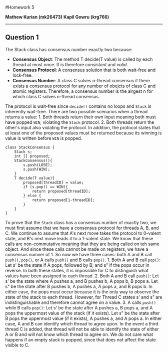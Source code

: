 #Homework 5

**Mathew Kurian (mk26473)**
**Kapil Gowru (krg766)**

-----
Question 1
-----
The Stack class has consensus number exactly two because:
- **Consensus Object**: The method T decide(T value) is called by each thread at most once. It is therefore *consistent* and *valid*.
- **Consensus Protocol**: A consensus solution that is both wait-free and lock-free.
- **Consensus Number**: A class C solves n-thread consensus if there exists a consensus protocol for any number of obejcts of class C and atomic registers. Therefore, a consensus number is the alrgest n for which class C solves n-thread consensus.

The protocol is wait-free since `decide()` contains no loops and `Stack` is inherently wait-free. There are two possible scenarios when a thread returns a value:
    1. Both threads return their own input meaning both must have popped `WIN`, violating the `Stack` protocol.
    2. Both threads return the other's input also violating the protocol.
In addition, the protocol states that at least one of the proposed values must be returned because its winning is value is written before `WIN` is popped.

```
class StackConsensus {
    Stack s;
    int [] proposed;
    StackConsensus(){
        s.push(LOSE);
        s.push(WIN);
    }
    T decide(T value){
        proposed[threadID] = value;
        if (s.pop() == WIN){
            return proposed[threadID];
        } else {
            return proposed[1-threadID];
        }
    }
}
```
To prove that the `Stack` class has a consensus number of exactly two, we must first assume that we have a consensus protocol for threads A, B, and C. We continue to assume that A's next move takes the protocol to 0-valent state, and B's next move leads it to a 1-valent state. We know that these calls are non-commutative meaning that they are being called on teh same object. And since these calls cannot be made on registers, we have a consensus numver of 1. So now we have three cases: both A and B call `push()`, `pop()`, or A calls `push()` and B calls `pop()`.
    1. Both A and B call `pop()`: Let s' be the state if A pops, followed by B; and s" if the pops occur in reverse. In both these states, it is impossible for C to distinguish what values have been assigned to each thread.
    2. Both A and B call `push()`: Let s' be the state where A pushes a, and B pushes b, A pops b, B pops a. Let s" be the state after B pushes b, A pushes a, A pops a, and B pops b. In either case, the pops must occur because it is the only way to observe the state of the stack to each thread. However, for Thread C states s' and s" are indistinguishable and therefore cannot agree on a value.
    3. A calls `push()` while B calls `pop()`: Let s' be the state after A pushes a, B pops a, and A pops the uppermost value of the stack (if it exists). Let s" be the state after B pops the uppermost value (if it exists), A pushes a, and A pops a. In either case, A and B can identify which thread to agree upon. In the event a third thread C is added, that thread will not be able to identify the state of either A or B and will not know which thread to agree on. We do not care what happens if an empty stack is popped, since that does not affect the state visible to C.
